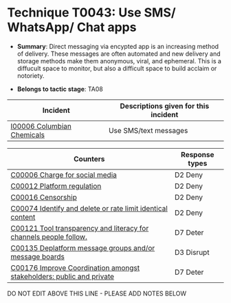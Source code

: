 # Technique T0043: Use SMS/ WhatsApp/ Chat apps

* **Summary**: Direct messaging via encypted app is an increasing method of delivery. These messages are often automated and new delivery and storage methods make them anonymous, viral, and ephemeral. This is a diffucult space to monitor, but also a difficult space to build acclaim or notoriety.

* **Belongs to tactic stage**: TA08


| Incident | Descriptions given for this incident |
| -------- | -------------------- |
| [I00006 Columbian Chemicals](../incidents/I00006.md) | Use SMS/text messages |



| Counters | Response types |
| -------- | -------------- |
| [C00006 Charge for social media](../counters/C00006.md) | D2 Deny |
| [C00012 Platform regulation](../counters/C00012.md) | D2 Deny |
| [C00016 Censorship](../counters/C00016.md) | D2 Deny |
| [C00074 Identify and delete or rate limit identical content](../counters/C00074.md) | D2 Deny |
| [C00121 Tool transparency and literacy for channels people follow. ](../counters/C00121.md) | D7 Deter |
| [C00135 Deplatform message groups and/or message boards](../counters/C00135.md) | D3 Disrupt |
| [C00176 Improve Coordination amongst stakeholders: public and private](../counters/C00176.md) | D7 Deter |


DO NOT EDIT ABOVE THIS LINE - PLEASE ADD NOTES BELOW